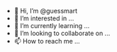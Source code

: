 - 👋 Hi, I’m @guessmart
- 👀 I’m interested in ...
- 🌱 I’m currently learning ...
- 💞️ I’m looking to collaborate on ...
- 📫 How to reach me ...

<!---
guessmart/guessmart is a ✨ special ✨ repository because its `README.md` (this file) appears on your GitHub profile.
You can click the Preview link to take a look at your changes.
--->
